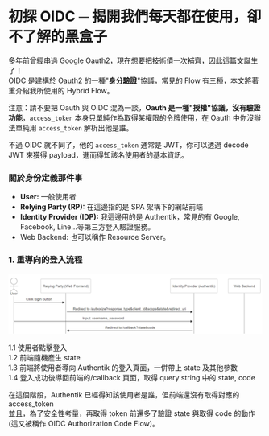 # 初探 OIDC ─ 揭開我們每天都在使用，卻不了解的黑盒子

多年前曾經串過 Google Oauth2，現在想要把技術債一次補齊，因此這篇文誕生了！<br>
OIDC 是建構於 Oauth2 的一種"**身分驗證**"協議，常見的 Flow 有三種，本文將著重介紹我所使用的 Hybrid Flow。<br>

注意：請不要把 Oauth 與 OIDC 混為一談，**Oauth 是一種"授權"協議，沒有驗證功能**，`access_token` 本身只單純作為取得某權限的令牌使用，在 Oauth 中你沒辦法單純用 `access_token` 解析出他是誰。<br>

不過 OIDC 就不同了，他的 `access_token` 通常是 JWT，你可以透過 decode JWT 來獲得 payload，進而得知該名使用者的基本資訊。

### 關於身份定義那件事

- **User:** 一般使用者
- **Relying Party (RP):** 在這邊指的是 SPA 架構下的網站前端
- **Identity Provider (IDP):** 我這邊用的是 Authentik，常見的有 Google, Facebook, Line...等第三方登入驗證服務。
- Web Backend: 也可以稱作 Resource Server。

### 1. 重導向的登入流程

<img src="../../images/my-first-oidc-research/login.PNG" width="1000" >

1.1 使用者點擊登入<br>
1.2 前端隨機產生 state<br>
1.3 前端將使用者導向 Authentik 的登入頁面，一併帶上 state 及其他參數<br>
1.4 登入成功後導回前端的/callback 頁面，取得 query string 中的 state, code<br>

在這個階段，Authentik 已經得知該使用者是誰，但前端還沒有取得對應的 access_token<br>
並且，為了安全性考量，再取得 token 前還多了驗證 state 與取得 code 的動作 (這又被稱作 OIDC Authorization Code Flow)。
